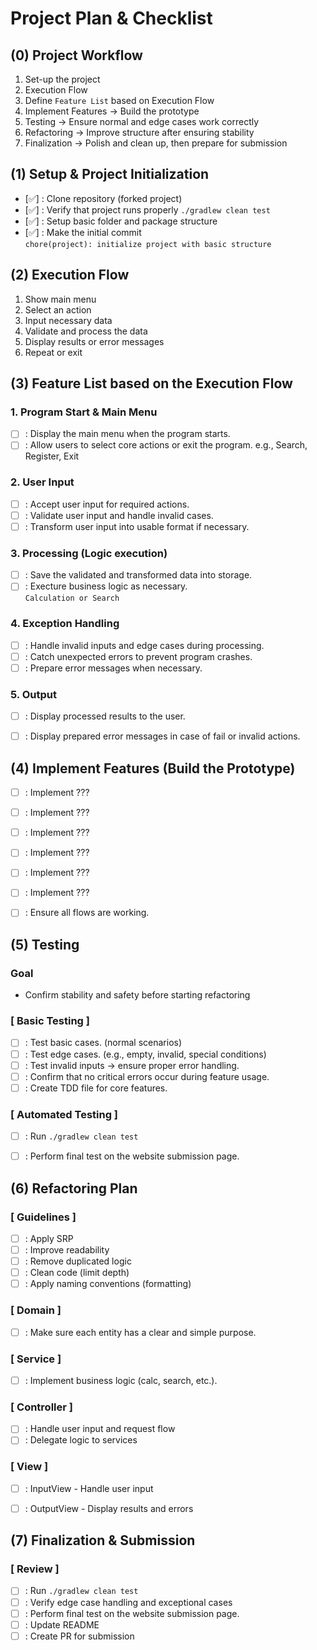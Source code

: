 # Project Plan & Checklist

## (0) Project Workflow
 1. Set-up the project
 2. Execution Flow
 3. Define `Feature List` based on Execution Flow
 4. Implement Features → Build the prototype
 5. Testing → Ensure normal and edge cases work correctly
 6. Refactoring → Improve structure after ensuring stability
 7. Finalization → Polish and clean up, then prepare for submission





## (1) Setup & Project Initialization
- [✅] : Clone repository (forked project)
- [✅] : Verify that project runs properly `./gradlew clean test`
- [✅] : Setup basic folder and package structure
- [✅] : Make the initial commit<br>
        `chore(project): initialize project with basic structure`





## (2) Execution Flow
1. Show main menu
2. Select an action
3. Input necessary data
4. Validate and process the data
5. Display results or error messages
6. Repeat or exit





## (3) Feature List based on the Execution Flow

### 1. Program Start & Main Menu
- [ ] : Display the main menu when the program starts.
- [ ] : Allow users to select core actions or exit the program.
        e.g., Search, Register, Exit

### 2. User Input
- [ ] : Accept user input for required actions.
- [ ] : Validate user input and handle invalid cases.
- [ ] : Transform user input into usable format if necessary.

### 3. Processing (Logic execution)
- [ ] : Save the validated and transformed data into storage.
- [ ] : Execture business logic as necessary.<br>
        `Calculation or Search`

### 4. Exception Handling
- [ ] : Handle invalid inputs and edge cases during processing.
- [ ] : Catch unexpected errors to prevent program crashes.
- [ ] : Prepare error messages when necessary.

### 5. Output
- [ ] : Display processed results to the user.
- [ ] : Display prepared error messages in case of fail or invalid actions.





## (4) Implement Features (Build the Prototype)

- [ ] : Implement ???
- [ ] : Implement ???
- [ ] : Implement ???
- [ ] : Implement ???
- [ ] : Implement ???
- [ ] : Implement ???
- [ ] : Ensure all flows are working.





## (5) Testing
### Goal
- Confirm stability and safety before starting refactoring

### [ Basic Testing ]
- [ ] : Test basic cases. (normal scenarios)
- [ ] : Test edge cases. (e.g., empty, invalid, special conditions)
- [ ] : Test invalid inputs -> ensure proper error handling.
- [ ] : Confirm that no critical errors occur during feature usage.
- [ ] : Create TDD file for core features.

### [ Automated Testing ]
- [ ] : Run `./gradlew clean test`
- [ ] : Perform final test on the website submission page.





## (6) Refactoring Plan

### [ Guidelines ]
- [ ] : Apply SRP
- [ ] : Improve readability
- [ ] : Remove duplicated logic
- [ ] : Clean code (limit depth)
- [ ] : Apply naming conventions (formatting)

### [ Domain ]
- [ ] : Make sure each entity has a clear and simple purpose.

### [ Service ]
- [ ] : Implement business logic (calc, search, etc.).

### [ Controller ]
- [ ] : Handle user input and request flow
- [ ] : Delegate logic to services

### [ View ]
- [ ] : InputView  - Handle user input
- [ ] : OutputView - Display results and errors





## (7) Finalization & Submission

### [ Review ]
- [ ] : Run `./gradlew clean test` <All tests pass>
- [ ] : Verify edge case handling and exceptional cases
- [ ] : Perform final test on the website submission page.
- [ ] : Update README
- [ ] : Create PR for submission